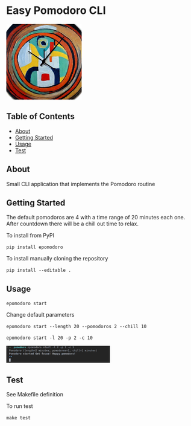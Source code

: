 # Easy Pomodoro CLI

<img src="src/media/images/pomodoro_logo.jpeg" alt="Image of clock by Picasso" width="200"/>

## Table of Contents

- [About](#about)
- [Getting Started](#getting_started)
- [Usage](#usage)
- [Test](#test)

## About <a name = "about"></a>

Small CLI application that implements the Pomodoro routine

## Getting Started <a name = "getting_started"></a>

The default pomodoros are 4 with a time range of 20 minutes each one.
After countdown there will be a chill out time to relax.

To install from PyPI

```
pip install epomodoro
```

To install manually cloning the repository

```
pip install --editable .
```

## Usage <a name = "usage"></a>

```
epomodoro start
```

Change default parameters

```
epomodoro start --length 20 --pomodoros 2 --chill 10
```

```
epomodoro start -l 20 -p 2 -c 10
```

<img src="src/media/images/example.png" alt="Execution example" width="275"/>

## Test <a name= "test"></a>

See Makefile definition

To run test
```
make test
```
